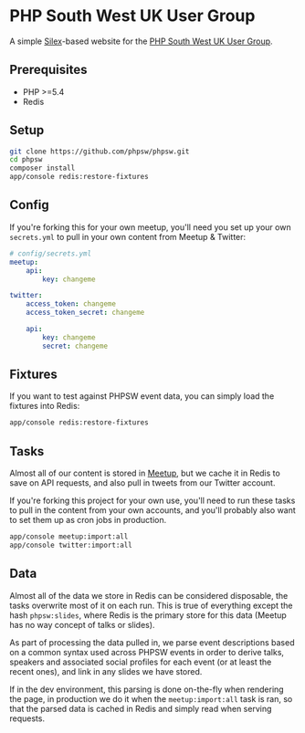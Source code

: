 PHP South West UK User Group
============================

A simple [Silex](http://silex.sensiolabs.org)-based website for the [PHP South West UK User Group](http://phpsw.org.uk).

Prerequisites
-------------

- PHP >=5.4
- Redis

Setup
-----

```bash
git clone https://github.com/phpsw/phpsw.git
cd phpsw
composer install
app/console redis:restore-fixtures
```

Config
------

If you're forking this for your own meetup, you'll need you set up your own `secrets.yml` to pull in your own content from Meetup & Twitter:

```yaml
# config/secrets.yml
meetup:
    api:
        key: changeme

twitter:
    access_token: changeme
    access_token_secret: changeme

    api:
        key: changeme
        secret: changeme
```

Fixtures
--------

If you want to test against PHPSW event data, you can simply load the fixtures into Redis:

```bash
app/console redis:restore-fixtures
```

Tasks
-----

Almost all of our content is stored in [Meetup](http://www.meetup.com/php-sw), but we cache it in Redis to save on API requests, and also pull in tweets from our Twitter account.

If you're forking this project for your own use, you'll need to run these tasks to pull in the content from your own accounts, and you'll probably also want to set them up as cron jobs in production.

```bash
app/console meetup:import:all
app/console twitter:import:all
```

Data
----

Almost all of the data we store in Redis can be considered disposable, the tasks overwrite most of it on each run. This is true of everything except the hash `phpsw:slides`, where Redis is the primary store for this data (Meetup has no way concept of talks or slides).

As part of processing the data pulled in, we parse event descriptions based on a common syntax used across PHPSW events in order to derive talks, speakers and associated social profiles for each event (or at least the recent ones), and link in any slides we have stored.

If in the dev environment, this parsing is done on-the-fly when rendering the page, in production we do it when the `meetup:import:all` task is ran, so that the parsed data is cached in Redis and simply read when serving requests.
